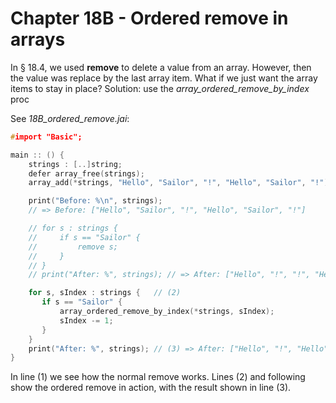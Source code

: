 # Chapter 18B - Ordered remove in arrays

In § 18.4, we used **remove** to delete a value from an array. However, then the value was replace by the last array item. What if we just want the array items to stay in place?
Solution: use the _array_ordered_remove_by_index_ proc

See _18B_ordered_remove.jai_:

```c++
#import "Basic";

main :: () {
    strings : [..]string;
    defer array_free(strings);
    array_add(*strings, "Hello", "Sailor", "!", "Hello", "Sailor", "!");

    print("Before: %\n", strings);
    // => Before: ["Hello", "Sailor", "!", "Hello", "Sailor", "!"]

    // for s : strings {
    //     if s == "Sailor" {
    //         remove s;
    //     }
    // }
    // print("After: %", strings); // => After: ["Hello", "!", "!", "Hello"]  // (1)

    for s, sIndex : strings {   // (2)
       if s == "Sailor" {
           array_ordered_remove_by_index(*strings, sIndex);
           sIndex -= 1;
       }
    }
    print("After: %", strings); // (3) => After: ["Hello", "!", "Hello", "!"]
}

```

In line (1) we see how the normal remove works. Lines (2) and following show the ordered remove in action, with the result shown in line (3).